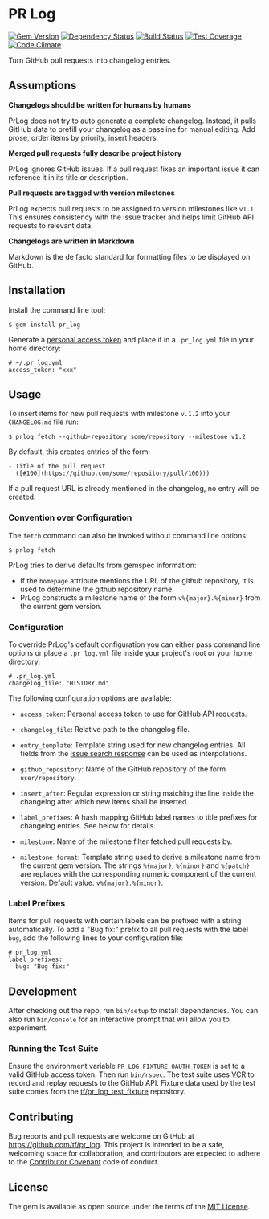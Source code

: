 # PR Log

[![Gem Version](https://badge.fury.io/rb/pr_log.svg)](http://badge.fury.io/rb/pr_log)
[![Dependency Status](https://gemnasium.com/tf/pr_log.svg)](https://gemnasium.com/tf/pr_log)
[![Build Status](https://travis-ci.org/tf/pr_log.svg?branch=master)](https://travis-ci.org/tf/pr_log)
[![Test Coverage](https://codeclimate.com/github/tf/pr_log/badges/coverage.svg)](https://codeclimate.com/github/tf/pr_log)
[![Code Climate](https://codeclimate.com/github/tf/pr_log/badges/gpa.svg)](https://codeclimate.com/github/tf/pr_log)

Turn GitHub pull requests into changelog entries.

## Assumptions

**Changelogs should be written for humans by humans**

PrLog does not try to auto generate a complete changelog. Instead, it
pulls GitHub data to prefill your changelog as a baseline for manual
editing. Add prose, order items by priority, insert headers.

**Merged pull requests fully describe project history**

PrLog ignores GitHub issues. If a pull request fixes an
important issue it can reference it in its title or description.

**Pull requests are tagged with version milestones**

PrLog expects pull requests to be assigned to version milestones like
`v1.1`. This ensures consistency with the issue tracker and helps
limit GitHub API requests to relevant data.

**Changelogs are written in Markdown**

Markdown is the de facto standard for formatting files to be
displayed on GitHub.

## Installation

Install the command line tool:

    $ gem install pr_log

Generate a
[personal access token](https://help.github.com/articles/creating-an-access-token-for-command-line-use/)
and place it in a `.pr_log.yml` file in your home directory:

    # ~/.pr_log.yml
    access_token: "xxx"

## Usage

To insert items for new pull requests with milestone `v.1.2` into your
`CHANGELOG.md` file run:

    $ prlog fetch --github-repository some/repository --milestone v1.2

By default, this creates entries of the form:

    - Title of the pull request
      ([#100](https://github.com/some/repository/pull/100)))

If a pull request URL is already mentioned in the changelog, no entry
will be created.

### Convention over Configuration

The `fetch` command can also be invoked without command line options:

    $ prlog fetch

PrLog tries to derive defaults from gemspec information:

- If the `homepage` attribute mentions the URL of the github
  repository, it is used to determine the github repository name.
- PrLog constructs a milestone name of the form `v%{major}.%{minor}`
  from the current gem version.

### Configuration

To override PrLog's default configuration you can either pass command
line options or place a `.pr_log.yml` file inside your project's root
or your home directory:

    # .pr_log.yml
    changelog_file: "HISTORY.md"

The following configuration options are available:

- `access_token`: Personal access token to use for GitHub API
  requests.

- `changelog_file`: Relative path to the changelog file.

- `entry_template`: Template string used for new changelog
  entries. All fields from the
  [issue search response](https://developer.github.com/v3/search/#search-issues)
  can be used as interpolations.

- `github_repository`: Name of the GitHub repository of the form
  `user/repository`.

- `insert_after`: Regular expression or string matching the line
  inside the changelog after which new items shall be inserted.

- `label_prefixes`: A hash mapping GitHub label names to title
  prefixes for changelog entries. See below for details.

- `milestone`: Name of the milestone filter fetched pull requests by.

- `milestone_format`: Template string used to derive a milestone name
  from the current gem version. The strings `%{major}`, `%{minor}` and
  `%{patch}` are replaces with the corresponding numeric component of
  the current version. Default value: `v%{major}.%{minor}`.

### Label Prefixes

Items for pull requests with certain labels can be prefixed with a
string automatically. To add a "Bug fix:" prefix to all pull requests
with the label `bug`, add the following lines to your configuration file:

    # pr_log.yml
    label_prefixes:
      bug: "Bug fix:"

## Development

After checking out the repo, run `bin/setup` to install
dependencies. You can also run `bin/console` for an interactive prompt
that will allow you to experiment.

### Running the Test Suite

Ensure the environment variable `PR_LOG_FIXTURE_OAUTH_TOKEN` is set to
a valid GitHub access token. Then run `bin/rspec`. The test suite uses
[VCR](https://github.com/vcr/vcr) to record and replay requests to the
GitHub API. Fixture data used by the test suite comes from the
[tf/pr_log_test_fixture](https://github.com/tf/pr_log_test_fixture)
repository.

## Contributing

Bug reports and pull requests are welcome on GitHub at
https://github.com/tf/pr_log. This project is intended to be a safe,
welcoming space for collaboration, and contributors are expected to
adhere to the [Contributor Covenant](http://contributor-covenant.org)
code of conduct.

## License

The gem is available as open source under the terms of the
[MIT License](http://opensource.org/licenses/MIT).

